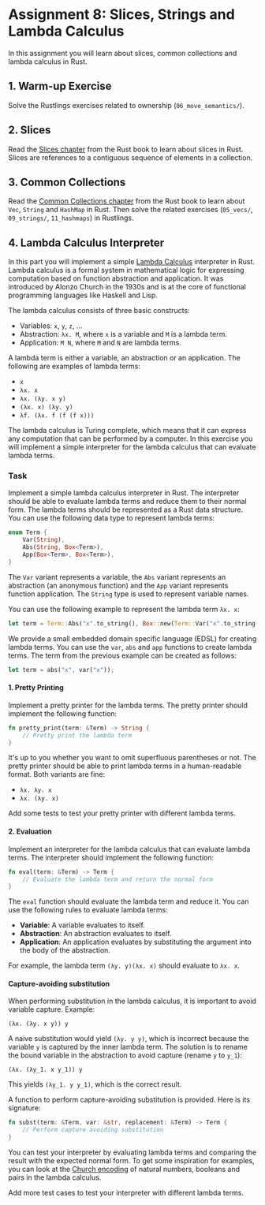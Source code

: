 # Assignment 8: Slices, Strings and Lambda Calculus

In this assignment you will learn about slices, common collections and lambda calculus in Rust.

## 1. Warm-up Exercise

Solve the Rustlings exercises related to ownership (`06_move_semantics/`). 

## 2. Slices 
Read the [Slices chapter](https://doc.rust-lang.org/book/ch04-03-slices.html) from the Rust book to learn about slices in Rust. Slices are references to a contiguous sequence of elements in a collection.

## 3. Common Collections
Read the [Common Collections chapter](https://doc.rust-lang.org/stable/book/ch08-00-common-collections.html) from the Rust book to learn about `Vec`, `String` and `HashMap` in Rust.
Then solve the related exercises (`05_vecs/`, `09_strings/`, `11_hashmaps`) in Rustlings.

## 4. Lambda Calculus Interpreter
In this part you will implement a simple [Lambda Calculus](https://en.wikipedia.org/wiki/Lambda_calculus) interpreter in Rust. Lambda calculus is a formal system in mathematical logic for expressing computation based on function abstraction and application. It was introduced by Alonzo Church in the 1930s and is at the core of functional programming languages like Haskell and Lisp.

The lambda calculus consists of three basic constructs:
- Variables: `x`, `y`, `z`, ...
- Abstraction: `λx. M`, where `x` is a variable and `M` is a lambda term.
- Application: `M N`, where `M` and `N` are lambda terms.

A lambda term is either a variable, an abstraction or an application. The following are examples of lambda terms:
- `x`
- `λx. x`
- `λx. (λy. x y)`
- `(λx. x) (λy. y)`
- `λf. (λx. f (f (f x)))`

The lambda calculus is Turing complete, which means that it can express any computation that can be performed by a computer. 
In this exercise you will implement a simple interpreter for the lambda calculus that can evaluate lambda terms.

### Task
Implement a simple lambda calculus interpreter in Rust. The interpreter should be able to evaluate lambda terms and reduce them to their normal form. The lambda terms should be represented as a Rust data structure. You can use the following data type to represent lambda terms:

```rust
enum Term {
    Var(String),
    Abs(String, Box<Term>),
    App(Box<Term>, Box<Term>),
}
```

The `Var` variant represents a variable, the `Abs` variant represents an abstraction (an anonymous function) and the `App` variant represents function application. The `String` type is used to represent variable names.

You can use the following example to represent the lambda term `λx. x`:
```rust
let term = Term::Abs("x".to_string(), Box::new(Term::Var("x".to_string())));
```

We provide a small embedded domain specific language (EDSL) for creating lambda terms. You can use the `var`, `abs` and `app` functions to create lambda terms. The term from the previous example can be created as follows:
```rust
let term = abs("x", var("x"));
```

#### 1. Pretty Printing
Implement a pretty printer for the lambda terms. The pretty printer should implement the following function:

```rust
fn pretty_print(term: &Term) -> String {
    // Pretty print the lambda term
}
```

It's up to you whether you want to omit superfluous parentheses or not. The pretty printer should be able to print lambda terms in a human-readable format.
Both variants are fine:
- `λx. λy. x`
- `λx. (λy. x)`

Add some tests to test your pretty printer with different lambda terms.

#### 2. Evaluation
Implement an interpreter for the lambda calculus that can evaluate lambda terms. The interpreter should implement the following function:

```rust
fn eval(term: &Term) -> Term {
    // Evaluate the lambda term and return the normal form
}
```

The `eval` function should evaluate the lambda term and reduce it. You can use the following rules to evaluate lambda terms:
- **Variable**: A variable evaluates to itself.
- **Abstraction**: An abstraction evaluates to itself.
- **Application**: An application evaluates by substituting the argument into the body of the abstraction.

For example, the lambda term `(λy. y)(λx. x)` should evaluate to `λx. x`.

#### Capture-avoiding substitution
When performing substitution in the lambda calculus, it is important to avoid variable capture. 
Example:
```
(λx. (λy. x y)) y
```
A naive substitution would yield `(λy. y y)`, which is incorrect because the variable `y` is captured by the inner lambda term. The solution is to rename the bound variable in the abstraction to avoid capture (rename `y` to `y_1`):
```
(λx. (λy_1. x y_1)) y
```
This yields `(λy_1. y y_1)`, which is the correct result.

A function to perform capture-avoiding substitution is provided. Here is its signature:
```rust
fn subst(term: &Term, var: &str, replacement: &Term) -> Term {
    // Perform capture avoiding substitution
}
```

You can test your interpreter by evaluating lambda terms and comparing the result with the expected normal form. To get some inspiration for examples, you can look at the [Church encoding](https://en.wikipedia.org/wiki/Church_encoding) of natural numbers, booleans and pairs in the lambda calculus.

Add more test cases to test your interpreter with different lambda terms.
